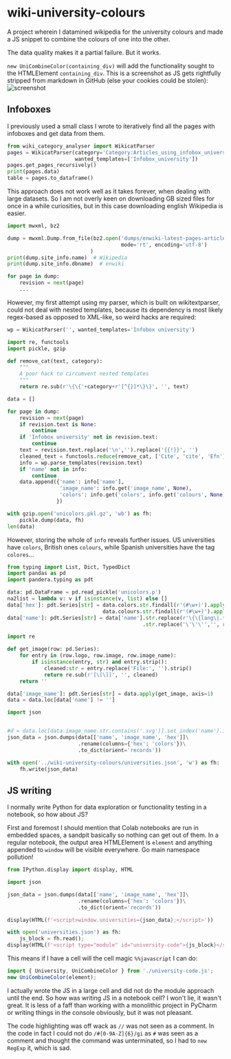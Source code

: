 # wiki-university-colours
A project wherein I datamined wikipedia for the university colours and made a JS snippet to combine the colours of one into the other.

The data quality makes it a partial failure. But it works.

`new UniCombineColor(containing_div)` will add the functionality sought to the HTMLElement `containing_div`.
This is a screenshot as JS gets rightfully stripped from markdown in GitHub (else your cookies could be stolen):
![screenshot](screenshot.png)

## Infoboxes
I previously used a small class I wrote to iteratively find all the pages with infoboxes and get data from them.

```python
from wiki_category_analyser import WikicatParser
pages = WikicatParser(category='Category:Articles_using_infobox_university',
                      wanted_templates=['Infobox_university'])
pages.get_pages_recursively()
print(pages.data)
table = pages.to_dataframe()
```
This approach does not work well as it takes forever, when dealing with large datasets.
So I am not overly keen on downloading GB sized files for once in a while curiosities, 
but in this case downloading english Wikipedia is easier.
```python
import mwxml, bz2

dump = mwxml.Dump.from_file(bz2.open('dumps/enwiki-latest-pages-articles.xml.bz2',
                                     mode='rt', encoding='utf-8')
                           )
print(dump.site_info.name)  # Wikipedia
print(dump.site_info.dbname)  # enwiki

for page in dump:
    revision = next(page)
    ...
```
However, my first attempt using my parser, which is built on wikitextparser, could not deal with nested templates,
because its dependency is most likely regex-based as opposed to XML-like,
so weird hacks are required:

```python
wp = WikicatParser('', wanted_templates='Infobox university')

import re, functools
import pickle, gzip

def remove_cat(text, category):
    """
    A poor hack to circumvent nested templates
    """
    return re.sub(r'\{\{'+category+r'[^{}]*\}\}', '', text)

data = []

for page in dump:
    revision = next(page)
    if revision.text is None:
        continue
    if 'Infobox university' not in revision.text:
        continue
    text = revision.text.replace('\n','').replace('{{!}}', '')
    cleaned_text = functools.reduce(remove_cat, ['Cite', 'cite', 'Efn'], text)
    info = wp.parse_templates(revision.text)
    if 'name' not in info:
        continue
    data.append({'name': info['name'], 
                 'image_name': info.get('image_name', None),
                 'colors': info.get('colors', info.get('colours', None) )
                })

with gzip.open('unicolors.pkl.gz', 'wb') as fh:
    pickle.dump(data, fh)
len(data)
```

However, storing the whole of `info` reveals further issues.
US universities have `colors`, British ones `colours`, while Spanish universities have the tag `colores`...

```python
from typing import List, Dict, TypedDict
import pandas as pd
import pandera.typing as pdt

data: pd.DataFrame = pd.read_pickle('unicolors.p')
na2list = lambda v: v if isinstance(v, list) else []
data['hex']: pdt.Series[str] = data.colors.str.findall(r'(#\w+)').apply(na2list) + \
                               data.colours.str.findall(r'(#\w+)').apply(na2list)
data['name']: pdt.Series[str] = data['name'].str.replace(r'\{\{lang\|.*?\|(.*?)\}\}', r'\1', regex=True)\
                                            .str.replace('\'\'\'','', regex=False).fillna('').str.strip()

import re

def get_image(row: pd.Series):
    for entry in (row.logo, row.image, row.image_name):
        if isinstance(entry, str) and entry.strip():
            cleaned:str = entry.replace('File:', '').strip()
            return re.sub(r'[\[\]]', '', cleaned)
    return ''

data['image_name']: pdt.Series[str] = data.apply(get_image, axis=1)
data = data.loc[data['name'] != '']

import json


#d = data.loc[data.image_name.str.contains('.svg')].set_index('name').image_name.to_dict()
json_data = json.dumps(data[['name', 'image_name', 'hex']]\
                       .rename(columns={'hex': 'colors'})\
                       .to_dict(orient='records'))

with open('../wiki-university-colours/universities.json', 'w') as fh:
    fh.write(json_data)
```
## JS writing

I normally write Python for data exploration or functionality testing in a notebook, so how about JS?

First and foremost I should mention that Colab notebooks are run in embedded spaces, a sandpit basically so nothing can get out of them.
In a regular notebook, the output area HTMLElement is `element` and anything appended to `window` will be visible everywhere.
Go main namespace pollution!

```python
from IPython.display import display, HTML

import json

json_data = json.dumps(data[['name', 'image_name', 'hex']]\
                       .rename(columns={'hex': 'colors'})\
                       .to_dict(orient='records'))

display(HTML(f'<script>window.universities={json_data};</script>'))

with open('universities.json') as fh:
    js_block = fh.read();
display(HTML(f'<script type="module" id="university-code">{js_block}</script>'))
```

This means if I have a cell will the cell magic `%%javascript` I can do:
```javascript
import { University, UniCombineColor } from './university-code.js';
new UniCombineColor(element);
```
I actually wrote the JS in a large cell and did not do the module approach until the end.
So how was writing JS in a notebook cell?
I won't lie, it wasn't great. It is less of a faff than working with a monolithic project in PyCharm
or writing things in the console obviously, but it was not pleasant.

The code highlighting was off wack as `//` was not seen as a comment. In the code in fact I could not do `/#[0-9A-Z]{6}/gi` as `#` was seen as a comment and thought the command was unterminated, so I had to `new RegExp` it, which is sad.

